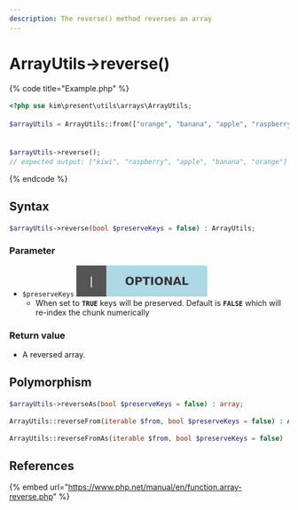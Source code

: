 ```yaml
---
description: The reverse() method reverses an array
---
```


# ArrayUtils-&gt;reverse\(\)

{% code title="Example.php" %}
```php
<?php use kim\present\utils\arrays\ArrayUtils;

$arrayUtils = ArrayUtils::from(["orange", "banana", "apple", "raspberry", "kiwi"]);


$arrayUtils->reverse();
// expected output: ["kiwi", "raspberry", "apple", "banana", "orange"]
```
{% endcode %}

## Syntax

```php
$arrayUtils->reverse(bool $preserveKeys = false) : ArrayUtils;
```

### Parameter

* `$preserveKeys` ![](../.gitbook/assets/badge_optional.svg) 
  * When set to **`TRUE`** keys will be preserved.  Default is **`FALSE`** which will re-index the chunk numerically

### Return value

* A reversed array.

## Polymorphism

```php
$arrayUtils->reverseAs(bool $preserveKeys = false) : array;
```

```php
ArrayUtils::reverseFrom(iterable $from, bool $preserveKeys = false) : ArrayUtils;
```

```php
ArrayUtils::reverseFromAs(iterable $from, bool $preserveKeys = false) : array;
```

## References

{% embed url="https://www.php.net/manual/en/function.array-reverse.php" %}



